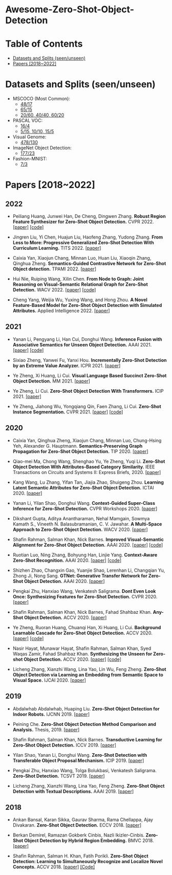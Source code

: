 # Awesome-Zero-Shot-Object-Detection

# Table of Contents
+ [Datasets and Splits (seen/unseen)](#Datasets)
+ [Papers [2018~2022]](#Papers)

# <span id='Datasets'>Datasets and Splits (seen/unseen)</span>
+ MSCOCO (Most Common):
    + [48/17](https://ankanbansal.com/zsd.html)
    + [65/15](https://github.com/salman-h-khan/PL-ZSD_Release)
    + [20/60, 40/40, 60/20](https://github.com/pengkaizhu/zsd_dataset)
+ PASCAL VOC:
    + [16/4](https://github.com/salman-h-khan/PL-ZSD_Release)
    + [5/15, 10/10, 15/5](https://github.com/pengkaizhu/zsd_dataset)
+ Visual Genome:
    + [478/130](https://ankanbansal.com/zsd.html)
+ ImageNet Object Detection:
    + [177/23](https://github.com/salman-h-khan/ZSD_Release) 
+ Fashion-MNIST:
    + [7/3](https://github.com/berkandemirel/fashion-zero-shot-detection-dataset)

# <span id='Papers'>Papers [2018~2022]</span>
## 2022
+ Peiliang Huang, Junwei Han, De Cheng, Dingwen Zhang. **Robust Region Feature Synthesizer for Zero-Shot Object Detection.** CVPR 2022. [[paper]](https://openaccess.thecvf.com/content/CVPR2022/papers/Huang_Robust_Region_Feature_Synthesizer_for_Zero-Shot_Object_Detection_CVPR_2022_paper.pdf) [[code]](https://github.com/HPL123/RRFS)

+ Jingren Liu, Yi Chen, Huajun Liu, Haofeng Zhang, Yudong Zhang. **From Less to More: Progressive Generalized Zero-Shot Detection With Curriculum Learning.** TITS 2022. [[paper]](https://ieeexplore.ieee.org/document/9716853)

+ Caixia Yan, Xiaojun Chang, Minnan Luo, Huan Liu, Xiaoqin Zhang, Qinghua Zheng. **Semantics-Guided Contrastive Network for Zero-Shot Object detection.** TPAMI 2022. [[paper]](https://ieeexplore.ieee.org/document/9669022)

+ Hui Nie, Ruiping Wang, Xilin Chen. **From Node to Graph: Joint Reasoning on Visual-Semantic Relational Graph for Zero-Shot Detection.** WACV 2022. [[paper]](https://openaccess.thecvf.com/content/WACV2022/papers/Nie_From_Node_To_Graph_Joint_Reasoning_on_Visual-Semantic_Relational_Graph_WACV_2022_paper.pdf) [[code]](https://github.com/witnessai/GRAN)

+ Cheng Yang, Weijia Wu, Yuxing Wang, and Hong Zhou. **A Novel Feature-Based Model for Zero-Shot Object Detection with Simulated Attributes.** Applied Intelligence 2022. [[paper]](https://link.springer.com/article/10.1007/s10489-021-02746-z)

## 2021
+ Yanan Li, Pengyang Li, Han Cui, Donghui Wang. **Inference Fusion with Associative Semantics for Unseen Object Detection.** AAAI 2021. [[paper]](https://ojs.aaai.org/index.php/AAAI/article/view/16295) [[code]](https://github.com/Lppy/DPIF)
 
+ Sixiao Zheng, Yanwei Fu, Yanxi Hou. **Incrementally Zero-Shot Detection by an Extreme Value Analyzer.** ICPR 2021. [[paper]](https://arxiv.org/abs/2103.12609)

+ Ye Zheng, Xi Huang, Li Cui. **Visual Language Based Succinct Zero-Shot Object Detection.** MM 2021. [[paper]](https://dl.acm.org/doi/abs/10.1145/3474085.3475668)

+ Ye Zheng, Li Cui. **Zero-Shot Object Detection With Transformers.** ICIP 2021. [[paper]](https://ieeexplore.ieee.org/document/9506277)

+ Ye Zheng, Jiahong Wu, Yongqiang Qin, Faen Zhang, Li Cui. **Zero-Shot Instance Segmentation.** CVPR 2021. [[paper]](https://openaccess.thecvf.com/content/CVPR2021/papers/Zheng_Zero-Shot_Instance_Segmentation_CVPR_2021_paper.pdf) [[code]](https://github.com/zhengye1995/Zero-shot-Instance-Segmentation)


## 2020
+ Caixia Yan, Qinghua Zheng, Xiaojun Chang, Minnan Luo, Chung-Hsing Yeh, Alexander G. Hauptmann. **Semantics-Preserving Graph Propagation for Zero-Shot Object Detection.** TIP 2020. [[paper]](https://ieeexplore.ieee.org/document/9153181)

+ Qiao-mei Ma, Chong Wang, Shenghao Yu, Ye Zheng, Yuqi Li. **Zero-Shot Object Detection With Attributes-Based Category Similarity.** IEEE Transactions on Circuits and Systems II: Express Briefs, 2020. [[paper]](https://ieeexplore.ieee.org/document/9043901)

+ Kang Wang, Lu Zhang, Yifan Tan, Jiajia Zhao, Shuigeng Zhou. **Learning Latent Semantic Attributes for Zero-Shot Object Detection.** ICTAI 2020. [[paper]](https://ieeexplore.ieee.org/document/9288224)

+ Yanan Li, Yilan Shao, Donghui Wang. **Context-Guided Super-Class Inference for Zero-Shot Detection.** CVPR Workshops 2020. [[paper]](https://openaccess.thecvf.com/content_CVPRW_2020/papers/w54/Li_Context-Guided_Super-Class_Inference_for_Zero-Shot_Detection_CVPRW_2020_paper.pdf)

+ Dikshant Gupta, Aditya Anantharaman, Nehal Mamgain, Sowmya Kamath S., Vineeth N. Balasubramanian, C. V. Jawahar. **A Multi-Space Approach to Zero-Shot Object Detection.** WACV 2020. [[paper]](https://openaccess.thecvf.com/content_WACV_2020/papers/Gupta_A_Multi-Space_Approach_to_Zero-Shot_Object_Detection_WACV_2020_paper.pdf)

+ Shafin Rahman, Salman Khan, Nick Barnes. **Improved Visual-Semantic Alignment for Zero-Shot Object Detection.** AAAI 2020. [[paper]](https://salman-h-khan.github.io/papers/AAAI20.pdf) [[code]](https://github.com/salman-h-khan/PL-ZSD_Release)

+ Ruotian Luo, Ning Zhang, Bohyung Han, Linjie Yang. **Context-Aware Zero-Shot Recognition.** AAAI 2020. [[paper]](https://arxiv.org/abs/1904.09320) [[code]](https://github.com/ruotianluo/Context-aware-ZSR)

+ Shizhen Zhao, Changxin Gao, Yuanjie Shao, Lerenhan Li, Changqian Yu, Zhong Ji, Nong Sang. **GTNet: Generative Transfer Network for Zero-Shot Object Detection.** AAAI 2020. [[paper]](https://arxiv.org/abs/2001.06812)

+ Pengkai Zhu, Hanxiao Wang, Venkatesh Saligrama. **Dont Even Look Once: Synthesizing Features for Zero-Shot Detection.** CVPR 2020. [[paper]](https://openaccess.thecvf.com/content_CVPR_2020/papers/Zhu_Dont_Even_Look_Once_Synthesizing_Features_for_Zero-Shot_Detection_CVPR_2020_paper.pdf)

+ Shafin Rahman, Salman Khan, Nick Barnes, Fahad Shahbaz Khan. **Any-Shot Object Detection.** ACCV 2020. [[paper]](https://openaccess.thecvf.com/content/ACCV2020/papers/Rahman_Any-Shot_Object_Detection_ACCV_2020_paper.pdf)

+ Ye Zheng, Ruoran Huang, Chuanqi Han, Xi Huang, Li Cui. **Background Learnable Cascade for Zero-Shot Object Detection.** ACCV 2020. [[paper]](https://openaccess.thecvf.com/content/ACCV2020/papers/Zheng_Background_Learnable_Cascade_for_Zero-Shot_Object_Detection_ACCV_2020_paper.pdf) [[code]](https://github.com/zhengye1995/BLC)

+ Nasir Hayat, Munawar Hayat, Shafin Rahman, Salman Khan, Syed Waqas Zamir, Fahad Shahbaz Khan. **Synthesizing the Unseen for Zero-shot Object Detection.** ACCV 2020. [[paper]](https://openaccess.thecvf.com/content/ACCV2020/papers/Hayat_Synthesizing_the_Unseen_for_Zero-shot_Object_Detection_ACCV_2020_paper.pdf) [[code]](https://github.com/nasir6/zero_shot_detection)

+ Licheng Zhang, Xianzhi Wang, Lina Yao, Lin Wu, Feng Zheng. **Zero-Shot Object Detection via Learning an Embedding from Semantic Space to Visual Space.** IJCAI 2020. [[paper]](https://www.ijcai.org/proceedings/2020/0126.pdf)

## 2019
+ Abdalwhab Abdalwhab, Huaping Liu. **Zero-Shot Object Detection for Indoor Robots.** IJCNN 2019. [[paper]](https://ieeexplore.ieee.org/document/8852423)

+ Peining Che. **Zero-Shot Object Detection Method Comparison and Analysis.** Thesis, 2019. [[paper]](https://etd.ohiolink.edu/apexprod/rws_olink/r/1501/10?clear=10&p10_accession_num=miami1567160037757546)

+ Shafin Rahman, Salman Khan, Nick Barnes. **Transductive Learning for Zero-Shot Object Detection.** ICCV 2019. [[paper]](https://openaccess.thecvf.com/content_ICCV_2019/papers/Rahman_Transductive_Learning_for_Zero-Shot_Object_Detection_ICCV_2019_paper.pdf)

+ Yilan Shao, Yanan Li, Donghui Wang. **Zero-Shot Detection with Transferable Object Proposal Mechanism.** ICIP 2019. [[paper]](https://ieeexplore.ieee.org/document/8803655)

+ Pengkai Zhu, Hanxiao Wang, Tolga Bolukbasi, Venkatesh Saligrama. **Zero-Shot Detection.** TCSVT 2019. [[paper]](https://ieeexplore.ieee.org/iel7/76/4358651/08642945.pdf?casa_token=-RgQwPATLasAAAAA:sMWK3qViTuYQEpdXpC1Ee0aPxkqwZnHpyTYtwFrNFBNybhYUJCVjO47U9BV6KrIpkSlIaK2pW3w)

+ Licheng Zhang, Xianzhi Wang, Lina Yao, Feng Zheng. **Zero-Shot Object Detection with Textual Descriptions.** AAAI 2019. [[paper]](https://ojs.aaai.org//index.php/AAAI/article/view/4891)



## 2018
+ Ankan Bansal, Karan Sikka, Gaurav Sharma, Rama Chellappa, Ajay Divakaran. **Zero-Shot Object Detection.** ECCV 2018. [[paper]](https://www.ecva.net/papers/eccv_2018/papers_ECCV/papers/Ankan_Bansal_Zero-Shot_Object_Detection_ECCV_2018_paper.pdf)

+ Berkan Demirel, Ramazan Gokberk Cinbis, Nazli Ikizler-Cinbis. **Zero-Shot Object Detection by Hybrid Region Embedding.** BMVC 2018. [[paper]](http://bmvc2018.org/contents/papers/0136.pdf)

+ Shafin Rahman, Salman H. Khan, Fatih Porikli. **Zero-Shot Object Detection: Learning to Simultaneously Recognize and Localize Novel Concepts.** ACCV 2018. [[paper]](https://link.springer.com/content/pdf/10.1007%2F978-3-030-20887-5_34.pdf) [[Code]](https://github.com/salman-h-khan/ZSD_Release)








